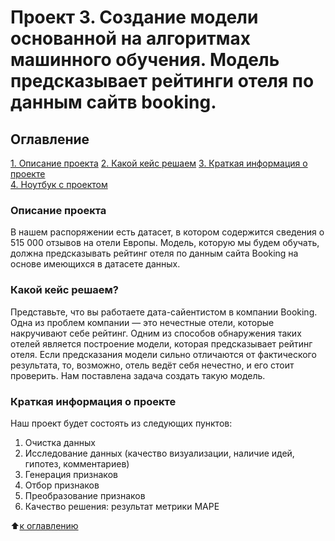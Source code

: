 # Проект 3. Создание модели основанной на алгоритмах машинного обучения. Модель предсказывает рейтинги отеля по данным сайтв booking.

## Оглавление  
[1. Описание проекта](https://github.com/fido-alex/DS/tree/main/project_3/README.md#Описание-проекта)
[2. Какой кейс решаем](https://github.com/fido-alex/DS/tree/main/project_3/README.md#Какой-кейс-решаем?)
[3. Краткая информация о проекте](https://github.com/fido-alex/DS/tree/main/project_3/README.md#Краткая-информация-о-проекте)  
[4. Ноутбук с проектом](https://github.com/fido-alex/DS/tree/main/project_3/project-3.ipynb) 

### Описание проекта    
В нашем распоряжении есть датасет, в котором содержится сведения о 515 000 отзывов на отели Европы. Модель, которую мы будем обучать, должна предсказывать рейтинг отеля по данным сайта Booking на основе имеющихся в датасете данных.

### Какой кейс решаем?
Представьте, что вы работаете дата-сайентистом в компании Booking. Одна из проблем компании — это нечестные отели, которые накручивают себе рейтинг. Одним из способов обнаружения таких отелей является построение модели, которая предсказывает рейтинг отеля. Если предсказания модели сильно отличаются от фактического результата, то, возможно, отель ведёт себя нечестно, и его стоит проверить. Нам поставлена задача создать такую модель.

### Краткая информация о проекте
Наш проект будет состоять из следующих пунктов:
1. Очистка данных
2. Исследование данных (качество визуализации, наличие идей, гипотез, комментариев)
3. Генерация признаков
4. Отбор признаков
5. Преобразование признаков
6. Качество решения: результат метрики MAPE

:arrow_up:[к оглавлению](README.md#Описание-проекта)
